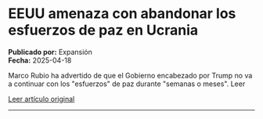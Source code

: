 # EEUU amenaza con abandonar los esfuerzos de paz en Ucrania

**Publicado por:** Expansión  
**Fecha:** 2025-04-18

Marco Rubio ha advertido de que el Gobierno encabezado por Trump no va a continuar con los "esfuerzos" de paz durante "semanas o meses". Leer

[Leer artículo original](https://www.expansion.com/economia/politica/2025/04/18/68021181468aeb80148b457d.html)

---
